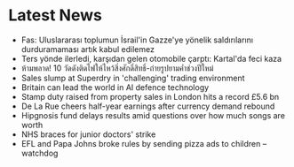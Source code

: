 # Latest News
-  Fas: Uluslararası toplumun İsrail'in Gazze'ye yönelik saldırılarını durduramaması artık kabul edilemez
-  Ters yönde ilerledi, karşıdan gelen otomobile çarptı: Kartal'da feci kaza
-  ห้ามพลาด! 10 วัดดังติดไฟให้ไหว้สิ่งศักดิ์สิทธิ์-ถ่ายรูปยามค่ำช่วงปีใหม่
-  Sales slump at Superdry in 'challenging' trading environment
-  Britain can lead the world in AI defence technology
-  Stamp duty raised from property sales in London hits a record £5.6 bn
-  De La Rue cheers half-year earnings after currency demand rebound
-  Hipgnosis fund delays results amid questions over how much songs are worth
-  NHS braces for junior doctors' strike
-  EFL and Papa Johns broke rules by sending pizza ads to children – watchdog

